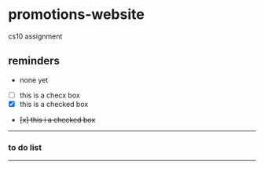 # promotions-website
cs10 assignment

## reminders 
- none yet

- [ ] this is a checx box
- [x] this is a checked box
- <del> [x] this i a checked box </del>
---

### to do list


---